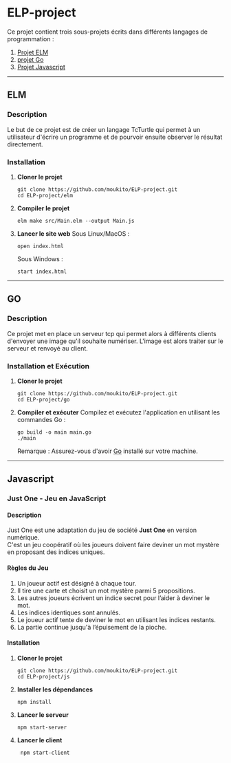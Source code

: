 # ELP-project

Ce projet contient trois sous-projets écrits dans différents langages de programmation :


1. [Projet ELM](#elm)
2. [projet Go](#go)
3. [Projet Javascript](#javascript)

---

## ELM

### Description

Le but de ce projet est de créer un langage TcTurtle qui permet à un utilisateur d'écrire un programme et de pourvoir ensuite observer le résultat directement.

### Installation
1. **Cloner le projet**
   ```shell
   git clone https://github.com/moukito/ELP-project.git
   cd ELP-project/elm
   ```
2. **Compiler le projet**
   ```shell
   elm make src/Main.elm --output Main.js
   ```
3. **Lancer le site web**
   Sous Linux/MacOS :
   ```shell
   open index.html
   ```
   Sous Windows :
   ```shell
   start index.html
   ```

---

## GO

### Description

Ce projet met en place un serveur tcp qui permet alors à différents clients d'envoyer une image qu'il souhaite numériser. L'image est alors traiter sur le serveur et renvoyé au client.

### Installation et Exécution
1. **Cloner le projet**
   ```shell
   git clone https://github.com/moukito/ELP-project.git
   cd ELP-project/go
   ```

2. **Compiler et exécuter**
   Compilez et exécutez l'application en utilisant les commandes Go :
   ```shell
   go build -o main main.go
   ./main
   ```

   Remarque : Assurez-vous d'avoir [Go](https://golang.org/) installé sur votre machine.

---

## Javascript

### Just One - Jeu en JavaScript

#### Description
Just One est une adaptation du jeu de société **Just One** en version numérique.  
C'est un jeu coopératif où les joueurs doivent faire deviner un mot mystère en proposant des indices uniques.

#### Règles du Jeu
1. Un joueur actif est désigné à chaque tour.
2. Il tire une carte et choisit un mot mystère parmi 5 propositions.
3. Les autres joueurs écrivent un indice secret pour l’aider à deviner le mot.
4. Les indices identiques sont annulés.
5. Le joueur actif tente de deviner le mot en utilisant les indices restants.
6. La partie continue jusqu'à l’épuisement de la pioche.

#### Installation
1. **Cloner le projet**
   ```shell
   git clone https://github.com/moukito/ELP-project.git
   cd ELP-project/js
   ```
2. **Installer les dépendances**
   ```shell
   npm install
   ```
3. **Lancer le serveur**
   ```shell
   npm start-server
   ```
4. **Lancer le client**
   ```shell
    npm start-client
    ```
